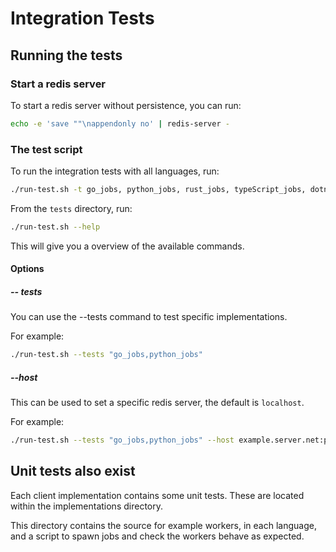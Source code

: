 # Integration Tests

## Running the tests

### Start a redis server

To start a redis server without persistence, you can run:

```bash
echo -e 'save ""\nappendonly no' | redis-server -
```

### The test script

To run the integration tests with all languages, run:

```bash
./run-test.sh -t go_jobs, python_jobs, rust_jobs, typeScript_jobs, dotnet_jobs
```

From the `tests` directory, run:

```bash
./run-test.sh --help
```

This will give you a overview of the available commands.

#### Options

##### -- tests

You can use the --tests command to test specific implementations.

For example:

```bash
./run-test.sh --tests "go_jobs,python_jobs"
```

##### --host

This can be used to set a specific redis server, the default is `localhost`.

For example:

```bash
./run-test.sh --tests "go_jobs,python_jobs" --host example.server.net:port
```

## Unit tests also exist

Each client implementation contains some unit tests. These are located within the implementations
directory.

This directory contains the source for example workers, in each language, and a script to spawn jobs
and check the workers behave as expected.

